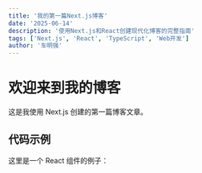 ```yaml
---
title: '我的第一篇Next.js博客'
date: '2025-06-14'
description: '使用Next.js和React创建现代化博客的完整指南'
tags: ['Next.js', 'React', 'TypeScript', 'Web开发']
author: '车明强'
---
```


# 欢迎来到我的博客

这是我使用 Next.js 创建的第一篇博客文章。

## 代码示例

这里是一个 React 组件的例子：
